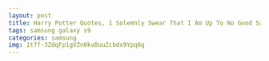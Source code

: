 ```yaml
---
layout: post
title: Harry Potter Quotes, I Solemnly Swear That I Am Up To No Good Samsung Galaxy S9 Case
tags: samsung galaxy s9
categories: samsung
img: 1t7f-3ZdqFp1gVZn0kvBuuZcbdx9Ypq8g
---
```

